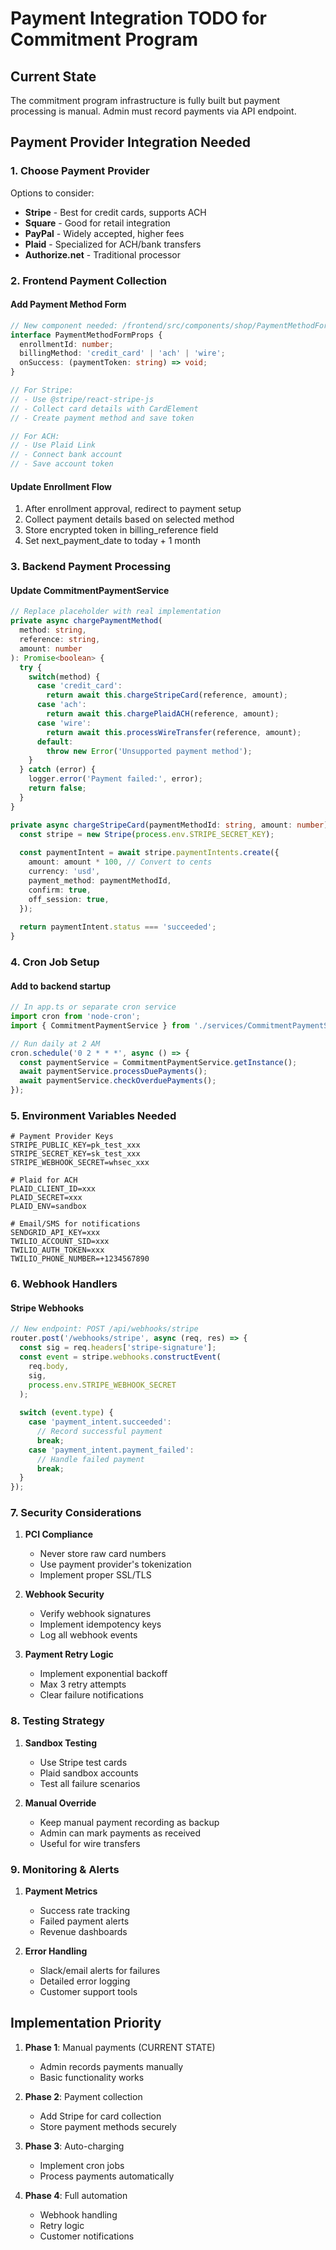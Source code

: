 # Payment Integration TODO for Commitment Program

## Current State
The commitment program infrastructure is fully built but payment processing is manual. Admin must record payments via API endpoint.

## Payment Provider Integration Needed

### 1. Choose Payment Provider
Options to consider:
- **Stripe** - Best for credit cards, supports ACH
- **Square** - Good for retail integration
- **PayPal** - Widely accepted, higher fees
- **Plaid** - Specialized for ACH/bank transfers
- **Authorize.net** - Traditional processor

### 2. Frontend Payment Collection

#### Add Payment Method Form
```typescript
// New component needed: /frontend/src/components/shop/PaymentMethodForm.tsx
interface PaymentMethodFormProps {
  enrollmentId: number;
  billingMethod: 'credit_card' | 'ach' | 'wire';
  onSuccess: (paymentToken: string) => void;
}

// For Stripe:
// - Use @stripe/react-stripe-js
// - Collect card details with CardElement
// - Create payment method and save token

// For ACH:
// - Use Plaid Link
// - Connect bank account
// - Save account token
```

#### Update Enrollment Flow
1. After enrollment approval, redirect to payment setup
2. Collect payment details based on selected method
3. Store encrypted token in billing_reference field
4. Set next_payment_date to today + 1 month

### 3. Backend Payment Processing

#### Update CommitmentPaymentService
```typescript
// Replace placeholder with real implementation
private async chargePaymentMethod(
  method: string,
  reference: string,
  amount: number
): Promise<boolean> {
  try {
    switch(method) {
      case 'credit_card':
        return await this.chargeStripeCard(reference, amount);
      case 'ach':
        return await this.chargePlaidACH(reference, amount);
      case 'wire':
        return await this.processWireTransfer(reference, amount);
      default:
        throw new Error('Unsupported payment method');
    }
  } catch (error) {
    logger.error('Payment failed:', error);
    return false;
  }
}

private async chargeStripeCard(paymentMethodId: string, amount: number) {
  const stripe = new Stripe(process.env.STRIPE_SECRET_KEY);
  
  const paymentIntent = await stripe.paymentIntents.create({
    amount: amount * 100, // Convert to cents
    currency: 'usd',
    payment_method: paymentMethodId,
    confirm: true,
    off_session: true,
  });
  
  return paymentIntent.status === 'succeeded';
}
```

### 4. Cron Job Setup

#### Add to backend startup
```typescript
// In app.ts or separate cron service
import cron from 'node-cron';
import { CommitmentPaymentService } from './services/CommitmentPaymentService';

// Run daily at 2 AM
cron.schedule('0 2 * * *', async () => {
  const paymentService = CommitmentPaymentService.getInstance();
  await paymentService.processDuePayments();
  await paymentService.checkOverduePayments();
});
```

### 5. Environment Variables Needed

```env
# Payment Provider Keys
STRIPE_PUBLIC_KEY=pk_test_xxx
STRIPE_SECRET_KEY=sk_test_xxx
STRIPE_WEBHOOK_SECRET=whsec_xxx

# Plaid for ACH
PLAID_CLIENT_ID=xxx
PLAID_SECRET=xxx
PLAID_ENV=sandbox

# Email/SMS for notifications
SENDGRID_API_KEY=xxx
TWILIO_ACCOUNT_SID=xxx
TWILIO_AUTH_TOKEN=xxx
TWILIO_PHONE_NUMBER=+1234567890
```

### 6. Webhook Handlers

#### Stripe Webhooks
```typescript
// New endpoint: POST /api/webhooks/stripe
router.post('/webhooks/stripe', async (req, res) => {
  const sig = req.headers['stripe-signature'];
  const event = stripe.webhooks.constructEvent(
    req.body,
    sig,
    process.env.STRIPE_WEBHOOK_SECRET
  );
  
  switch (event.type) {
    case 'payment_intent.succeeded':
      // Record successful payment
      break;
    case 'payment_intent.payment_failed':
      // Handle failed payment
      break;
  }
});
```

### 7. Security Considerations

1. **PCI Compliance**
   - Never store raw card numbers
   - Use payment provider's tokenization
   - Implement proper SSL/TLS

2. **Webhook Security**
   - Verify webhook signatures
   - Implement idempotency keys
   - Log all webhook events

3. **Payment Retry Logic**
   - Implement exponential backoff
   - Max 3 retry attempts
   - Clear failure notifications

### 8. Testing Strategy

1. **Sandbox Testing**
   - Use Stripe test cards
   - Plaid sandbox accounts
   - Test all failure scenarios

2. **Manual Override**
   - Keep manual payment recording as backup
   - Admin can mark payments as received
   - Useful for wire transfers

### 9. Monitoring & Alerts

1. **Payment Metrics**
   - Success rate tracking
   - Failed payment alerts
   - Revenue dashboards

2. **Error Handling**
   - Slack/email alerts for failures
   - Detailed error logging
   - Customer support tools

## Implementation Priority

1. **Phase 1**: Manual payments (CURRENT STATE)
   - Admin records payments manually
   - Basic functionality works

2. **Phase 2**: Payment collection
   - Add Stripe for card collection
   - Store payment methods securely

3. **Phase 3**: Auto-charging
   - Implement cron jobs
   - Process payments automatically

4. **Phase 4**: Full automation
   - Webhook handling
   - Retry logic
   - Customer notifications